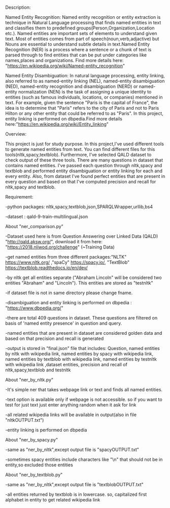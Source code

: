 Description:

Named Entity Recognition:
    Named entity recognition or entity extraction is technique in Natural Language processing that finds named entities in text and classifies them to predefined groups(Person,Organization,Location etc.). Named entities are important sets of elements to understand given text. Most of entities comes from part of speech(noun,verb,adjactive) but Nouns are essential to understand subtle details in text.Named Entity Recognition (NER) is a process where a sentence or a chunk of text is parsed through to find entities that can be put under categories like names,places and organizations. Find more details here: "https://en.wikipedia.org/wiki/Named-entity_recognition"
    
Named Entity Disambiguation:
    In natural language processing, entity linking, also referred to as named-entity linking (NEL), named-entity disambiguation (NED), named-entity recognition and disambiguation (NERD) or named-entity normalization (NEN) is the task of assigning a unique identity to entities (such as famous individuals, locations, or companies) mentioned in text. For example, given the sentence "Paris is the capital of France", the idea is to determine that "Paris" refers to the city of Paris and not to Paris Hilton or any other entity that could be referred to as "Paris". In this project, entity linking is performed on dbpedia.Find more details here:"https://en.wikipedia.org/wiki/Entity_linking"

Overview:

  This project is just for study purpose. In this project,I've used different tools to generate named entities from text. You can find different files for this tools(nltk,spacy,textblob). Furthermore, I've selected QALD dataset to check output of these three tools. There are many questions in dataset that contains named entities. I've passed each question through nltk,spacy and textblob and performed entity disambiguation or entity linking for each and every entity. Also, from dataset I've found perfect entities that are present in every question and based on that I've computed precision and recall for nltk,spacy and textblob. 

Requirement:

-python packages: nltk,spacy,textblob,json,SPARQLWrapper,urllib,bs4

-dataset : qald-9-train-multilingual.json


About "ner_comparison.py"

-Dataset used here is from Question Answering over Linked Data (QALD) "http://qald.aksw.org/", download it from here: "https://2018.nliwod.org/challenge" (~Training Data)

-get named entities from three different packages:"NLTK" https://www.nltk.org/ ,"spaCy" https://spacy.io/, "TextBlob" https://textblob.readthedocs.io/en/dev/

-by nltk get all entities separate ("Abraham Lincoln" will be considered two entities "Abraham" and "Lincoln"). This entities are stored as "testnltk"

-if dataset file is not in same directory please change fname.

-disambiguation and entity linking is performed on dbpedia : "https://www.dbpedia.org/"

-there are total 409 questions in dataset. These questions are filtered on basis of 'named entity presence' in question and query.

-named entities that are present in dataset are considered golden data and based on that precision and recall is generated

-output is stored in "final.json" file that includes: Question, named entities by nltk with wikipedia link, named entities by spacy with wikipedia link, named entities by textblob with wikipedia link, named entities by testnltk with wikipedia link ,dataset entities, precision and recall of nltk,spacy,textblob and testnltk


About "ner_by_nltk.py"

-It's simple ner that takes webpage link or text and finds all named entities.

-text option is available only if webpage is not accessible. so if you want to test for just text just enter anything random when it ask for link

-all related wikipedia links will be available in output(also in file "nltkOUTPUT.txt")

-entity linking is performed on dbpedia


About "ner_by_spacy.py"

-same as "ner_by_nltk",except output file is "spacyOUTPUT.txt"

-sometimes spacy entities include characters like "\n" that should not be in entity,so excluded those entities


About "ner_by_textblob.py"

-same as "ner_by_nltk",except output file is "textblobOUTPUT.txt"

-all entities returned by textblob is in lowercase. so, capitalized first alphabet in entity to get related wikipedia link

